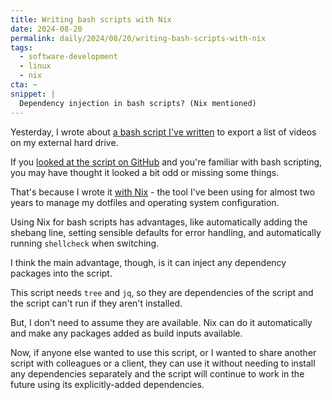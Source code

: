 ```yaml
---
title: Writing bash scripts with Nix
date: 2024-08-20
permalink: daily/2024/08/20/writing-bash-scripts-with-nix
tags:
  - software-development
  - linux
  - nix
cta: ~
snippet: |
  Dependency injection in bash scripts? (Nix mentioned)
---
```


Yesterday, I wrote about [a bash script I've written][0] to export a list of videos on my external hard drive.

If you [looked at the script on GitHub][1] and you're familiar with bash scripting, you may have thought it looked a bit odd or missing some things.

That's because I wrote it [with Nix][2] - the tool I've been using for almost two years to manage my dotfiles and operating system configuration.

Using Nix for bash scripts has advantages, like automatically adding the shebang line, setting sensible defaults for error handling, and automatically running `shellcheck` when switching.

I think the main advantage, though, is it can inject any dependency packages into the script.

This script needs `tree` and `jq`, so they are dependencies of the script and the script can't run if they aren't installed.

But, I don't need to assume they are available. Nix can do it automatically and make any packages added as build inputs available.

Now, if anyone else wanted to use this script, or I wanted to share another script with colleagues or a client, they can use it without needing to install any dependencies separately and the script will continue to work in the future using its explicitly-added dependencies.

[0]: {{site.url}}/daily/2024/08/19/bash-scripting-for-fun-and-profit
[1]: https://github.com/opdavies/dotfiles.nix/blob/a1ef2d1402c9c607e7a3e4427ce125d0cabeddcd/lib/shared/scripts/export-video-list.nix#L12-L31
[2]: {{site.url}}/archive/2022/09/26/experimenting-with-the-nix-package-manager
